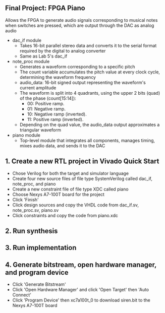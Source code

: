 ## Final Project: FPGA Piano
Allows the FPGA to generate audio signals corresponding to musical notes when switches are pressed, which are output through the DAC as analog audio
 - dac_if module
   - Takes 16-bit parallel stereo data and converts it to the serial format required by the digital to analog converter
   - Same as Lab 5's dac_if
 - note_proc module
    - Generates a waveform corresponding to a specific pitch
    - The count variable accumulates the pitch value at every clock cycle, determining the waveform frequency
    - audio_data: 16-bit signed output representing the waveform's current amplitude
    - The waveform is split into 4 quadrants, using the upper 2 bits (quad) of the phase (count[15:14]):
      - 00: Positive ramp.
      - 01: Negative ramp.
      - 10: Negative ramp (inverted).
      - 11: Positive ramp (inverted).
    - Depending on the quad value, the audio_data output approximates a triangular waveform
 - piano module
    - Top-level module that integrates all components, manages timing, mixes audio data, and sends it to the DAC
## 1. Create a new RTL project in Vivado Quick Start
 - Chose Verilog for both the target and simulator language 
 - Create four new source files of file type SystemVerilog called dac_if, note_proc, and piano
 - Create a new constraint file of file type XDC called piano
 - Choose Nexys A7-100T board for the project
 - Click 'Finish'
 - Click design sources and copy the VHDL code from dac_if.sv, note_proc.sv, piano.sv
 - Click constraints and copy the code from piano.xdc
## 2. Run synthesis
## 3. Run implementation
## 4. Generate bitstream, open hardware manager, and program device
 - Click 'Generate Bitstream'
 - Click 'Open Hardware Manager' and click 'Open Target' then 'Auto Connect'
 - Click 'Program Device' then xc7a100t_0 to download siren.bit to the Nexys A7-100T board
